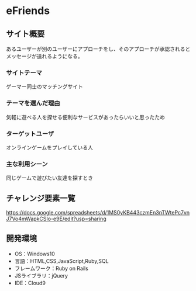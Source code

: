 # eFriends

## サイト概要
あるユーザーが別のユーザーにアプローチをし、そのアプローチが承認されるとメッセージが送れるようになる。

### サイトテーマ
ゲーマー同士のマッチングサイト

### テーマを選んだ理由
気軽に遊べる人を探せる便利なサービスがあったらいいと思ったため

### ターゲットユーザ
オンラインゲームをプレイしている人

### 主な利用シーン
同じゲームで遊びたい友達を探すとき


## チャレンジ要素一覧
https://docs.google.com/spreadsheets/d/1MS0yKB443czmEn3nTWtePc7vnJ7Vo4mWapkCSIo-e9E/edit?usp=sharing

## 開発環境
- OS：Windows10
- 言語：HTML,CSS,JavaScript,Ruby,SQL
- フレームワーク：Ruby on Rails
- JSライブラリ：jQuery
- IDE：Cloud9
